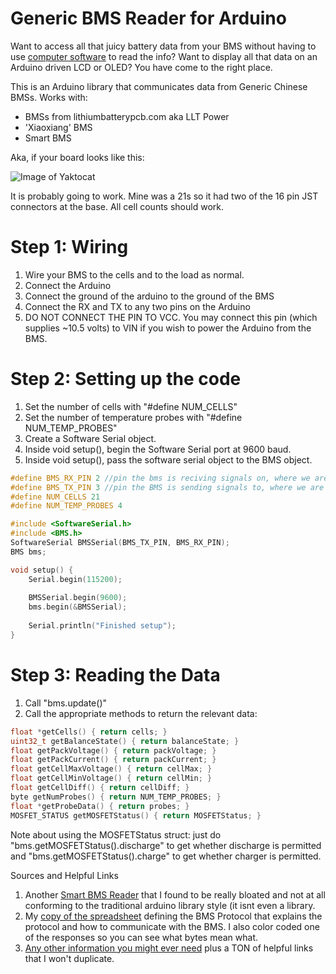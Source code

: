 # Generic BMS Reader for Arduino
Want to access all that juicy battery data from your BMS without having to use [computer software](https://www.lithiumbatterypcb.com/Computer%20operation%20software.rar) to read the info?
Want to display all that data on an Arduino driven LCD or OLED? You have come to the right place.

This is an Arduino library that communicates data from Generic Chinese BMSs.
Works with:
<ul>
<li>BMSs from lithiumbatterypcb.com aka LLT Power</li>
<li>'Xiaoxiang' BMS</li>
<li>Smart BMS</li>
</ul>
Aka, if your board looks like this:

![Image of Yaktocat](https://www.lithiumbatterypcb.com/wp-content/uploads/2018/01/60V-Lithium-Ion-Battery-PCB.jpg)

It is probably going to work. Mine was a 21s so it had two of the 16 pin JST connectors at the base. All cell counts should work.

<h1>Step 1: Wiring</h1>

1. Wire your BMS to the cells and to the load as normal.
1. Connect the Arduino
  1. Connect the ground of the arduino to the ground of the BMS
  1. Connect the RX and TX to any two pins on the Arduino
  1. DO NOT CONNECT THE <fix me> PIN TO VCC. You may connect this pin (which supplies ~10.5 volts) to VIN if you wish to power the Arduino from the BMS.
  
# Step 2: Setting up the code
1. Set the number of cells with "#define NUM_CELLS"
1. Set the number of temperature probes with "#define NUM_TEMP_PROBES"
1. Create a Software Serial object.
1. Inside void setup(), begin the Software Serial port at 9600 baud.
1. Inside void setup(), pass the software serial object to the BMS object.

```cpp
#define BMS_RX_PIN 2 //pin the bms is reciving signals on, where we are sending.
#define BMS_TX_PIN 3 //pin the BMS is sending signals to, where we are recieving.
#define NUM_CELLS 21
#define NUM_TEMP_PROBES 4

#include <SoftwareSerial.h>
#include <BMS.h>
SoftwareSerial BMSSerial(BMS_TX_PIN, BMS_RX_PIN);
BMS bms;

void setup() {
    Serial.begin(115200);
    
    BMSSerial.begin(9600);
    bms.begin(&BMSSerial);
    
    Serial.println("Finished setup");
}
```
# Step 3: Reading the Data
1. Call "bms.update()"
1. Call the appropriate methods to return the relevant data:
```cpp
float *getCells() { return cells; }
uint32_t getBalanceState() { return balanceState; }
float getPackVoltage() { return packVoltage; }
float getPackCurrent() { return packCurrent; }
float getCellMaxVoltage() { return cellMax; }
float getCellMinVoltage() { return cellMin; }
float getCellDiff() { return cellDiff; }
byte getNumProbes() { return NUM_TEMP_PROBES; }
float *getProbeData() { return probes; }
MOSFET_STATUS getMOSFETStatus() { return MOSFETStatus; }
 ```
 Note about using the MOSFETStatus struct: just do "bms.getMOSFETStatus().discharge" to get whether discharge is permitted and "bms.getMOSFETStatus().charge" to get whether charger is permitted.


Sources and Helpful Links
1. Another [Smart BMS Reader](https://github.com/bres55/Smart-BMS-arduino-Reader) that I found to be really bloated and not at all conforming to the traditional arduino library style (it isnt even a library.
1. My [copy of the spreadsheet](https://docs.google.com/spreadsheets/d/1XLCGFEuwLSbxoiXvt5f8QokEm06ZbBmTDPy41bfProQ/edit?usp=sharing) defining the BMS Protocol that explains the protocol and how to communicate with the BMS. I also color coded one of the responses so you can see what bytes mean what.
1. [Any other information you might ever need](https://wnsnty.xyz/entry/jbd-xiaoyang-smart-bluetooth-bms-information) plus a TON of helpful links that I won't duplicate.





